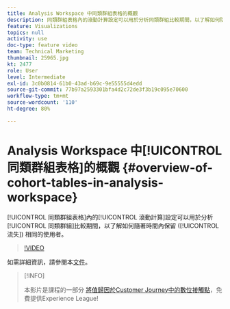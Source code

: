 ```yaml
---
title: Analysis Workspace 中同類群組表格的概觀
description: 同類群組表格內的滾動計算設定可以用於分析同類群組比較期間，以了解如何隨著時間內保留 (流失) 相同的使用者。
feature: Visualizations
topics: null
activity: use
doc-type: feature video
team: Technical Marketing
thumbnail: 25965.jpg
kt: 2477
role: User
level: Intermediate
exl-id: 3c0b0814-61b0-43ad-b69c-9e55555d4edd
source-git-commit: 77b97a2593301bfa4d2c72de3f3b19c095e70600
workflow-type: tm+mt
source-wordcount: '110'
ht-degree: 80%

---
```


# Analysis Workspace 中[!UICONTROL 同類群組表格]的概觀 {#overview-of-cohort-tables-in-analysis-workspace}

[!UICONTROL 同類群組表格]內的[!UICONTROL 滾動計算]設定可以用於分析[!UICONTROL 同類群組]比較期間，以了解如何隨著時間內保留 ([!UICONTROL 流失]) 相同的使用者。

>[!VIDEO](https://video.tv.adobe.com/v/25965/?quality=12)

如需詳細資訊，請參閱本[文件](https://experienceleague.adobe.com/docs/analytics/analyze/analysis-workspace/visualizations/cohort-table/cohort-analysis.html?lang=zh-Hant)。

>[!INFO]
>
> 本影片是課程的一部分 [將值歸因於Customer Journey中的數位接觸點](https://experienceleague.adobe.com/?recommended=Analytics-U-1-2020.2)，免費提供Experience League!
